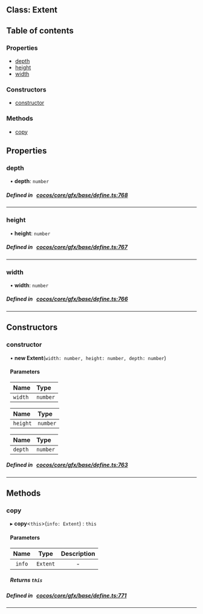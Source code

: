 
## Class: Extent





<div class="table-of-content">
<h2>Table of contents</h2>


### Properties

- [ depth](#depth)
- [ height](#height)
- [ width](#width)

### Constructors

- [ constructor](#constructor)

### Methods

- [ copy](#copy)
</div>

## Properties


### depth
<div style="margin-left: 10px;">




•  **depth**:
`number` 
</div>

##### Defined in &nbsp;   [cocos/core/gfx/base/define.ts:768](https://github.com/cocos-creator/engine/blob/c7bf6b8a9/cocos/core/gfx/base/define.ts#L768)&nbsp;


___


### height
<div style="margin-left: 10px;">




•  **height**:
`number` 
</div>

##### Defined in &nbsp;   [cocos/core/gfx/base/define.ts:767](https://github.com/cocos-creator/engine/blob/c7bf6b8a9/cocos/core/gfx/base/define.ts#L767)&nbsp;


___


### width
<div style="margin-left: 10px;">




•  **width**:
`number` 
</div>

##### Defined in &nbsp;   [cocos/core/gfx/base/define.ts:766](https://github.com/cocos-creator/engine/blob/c7bf6b8a9/cocos/core/gfx/base/define.ts#L766)&nbsp;


___

<!---->
## Constructors


### constructor
<div style="margin-left: 10px;">

• **new Extent**(`width: number, height: number, depth: number`)

#### Parameters
| Name | Type |
| :------ | :------ |
| `width` | `number` |





| Name | Type |
| :------ | :------ |
| `height` | `number` |





| Name | Type |
| :------ | :------ |
| `depth` | `number` |





</div>

##### Defined in &nbsp;   [cocos/core/gfx/base/define.ts:763](https://github.com/cocos-creator/engine/blob/c7bf6b8a9/cocos/core/gfx/base/define.ts#L763)&nbsp;


---

<!---->
## Methods

### copy
<div style="margin-left: 10px;">

▸   **copy**<`this`\>(`info: Extent`) : `this`




<!---->
<!--    #### Returns `this` -->
<!---->

#### Parameters

| Name | Type | Description |
| :------: | :------: | :------: |
| `info` | `Extent` | - |



##### Returns `this`




</div>

##### Defined in &nbsp;   [cocos/core/gfx/base/define.ts:771](https://github.com/cocos-creator/engine/blob/c7bf6b8a9/cocos/core/gfx/base/define.ts#L771)&nbsp;
___
<!---->



